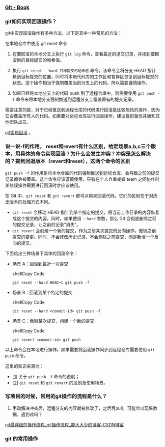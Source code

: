 ### [Git - Book](https://git-scm.com/book/zh/v2)

### git如何实现回滚操作？

git中实现回滚操作有多种方法，以下是其中一种常见的方法：

在本地仓库中使用 git reset 命令

1. 在要回滚的本地分支上执行 `git log` 命令，查看最近的提交记录，并找到要回滚到的目标提交的哈希值。

2. 执行 `git reset --hard 目标提交的哈希值` 命令，该命令会将分支 HEAD 指针移到目标提交的位置，同时将本地代码库的工作区和暂存区恢复到目标提交的状态。这个操作相当于强制覆盖当前分支上的代码，所以需要谨慎操作。

3. 如果已经将本地分支上的代码 push 到了远程仓库中，则需要使用 `git push -f` 命令来将本地分支强制推送到远程分支上覆盖原有的提交记录。

需要注意的是，对于已经推送到远程仓库的代码进行回滚是比较危险的操作，因为它会覆盖所有人的代码。如果要对远程仓库进行回滚操作，建议提前备份并通知其他团队成员。

 [git实现回滚](https://cloud.tencent.com/developer/article/1582800) 。

### 说一说-f的作用， reset和revert有什么区别，给定场景a,b,c三个版本，用具体的命令实现回滚？为什么会发生冲突？冲突是怎么解决的？提到回退版本（revert和reset），这两个命令的区别

`git push -f` 的作用是将本地仓库的代码强制推送到远程仓库，会导致之前的提交记录都会被覆盖。这个命令应该谨慎使用，只有在个人仓库或者 team 之间协作时某些误操作需要进行回滚时才应该使用。

在 Git 中，`git reset` 和 `git revert` 都可以用来回滚代码。它们的区别在于对历史版本的处理方式不同。

- `git reset` 会移动 HEAD 指针到某个指定的提交，将当前工作目录的内容恢复成这个提交的内容。同时，如果使用 `--hard` 参数，那么 Git 会彻底删除之前的提交记录，让之前的记录“消失”。
- `git revert` 会创建一个新的提交，作为之前某次提交的反向操作，撤销之前提交的变更。同时，不会修改历史记录，不会删除之前提交，而是新增一个反向的提交。

下面给出三种场景下具体的回滚命令：

- 场景 A：回滚到最近一次提交
  
  shellCopy Code
  
  `git reset --hard HEAD~1 git push -f`

- 场景 B：回滚到某个特定的提交
  
  shellCopy Code
  
  `git reset --hard <commit-id> git push -f`

- 场景 C：撤销某次提交，创建一个新的提交
  
  shellCopy Code
  
  `git revert <commit-id> git push`

以上命令会在本地进行操作，如果需要将回滚操作同步到远程仓库需要使用 `git push` 命令。

这里的知识来源为：

- [[1](https://segmentfault.com/a/1190000038436305)] 关于 `git push -f` 命令的说明；
- [[2](https://zhuanlan.zhihu.com/p/412482122)] `git reset` 和 `git revert` 的区别及使用场景。

### 写项目的时候，常用的git操作的流程是什么？

1. 手动解决冲突后，远程分支的内容就被修改了，之后再pull，可能会出现脏数据，遇到过吗？

[git最详细的操作流程_git操作流程_龍大大少的博客-CSDN博客](https://blog.csdn.net/weixin_45620619/article/details/124618872)

### git 的常用操作

